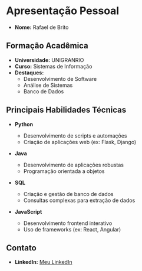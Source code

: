 # Apresentação Pessoal
- **Nome:** Rafael de Brito


## Formação Acadêmica
- **Universidade:** UNIGRANRIO
- **Curso:** Sistemas de Informação
- **Destaques:**
  - Desenvolvimento de Software
  - Análise de Sistemas
  - Banco de Dados

## Principais Habilidades Técnicas
- **Python**
  - Desenvolvimento de scripts e automações
  - Criação de aplicações web (ex: Flask, Django)

- **Java**
  - Desenvolvimento de aplicações robustas
  - Programação orientada a objetos

- **SQL**
  - Criação e gestão de banco de dados
  - Consultas complexas para extração de dados

- **JavaScript**
  - Desenvolvimento frontend interativo
  - Uso de frameworks (ex: React, Angular)

## Contato
- **LinkedIn:** [Meu LinkedIn](https://www.linkedin.com/in/rafaeldb)
